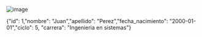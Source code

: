 ![image](https://github.com/JonathanREV2003/CRUD/assets/99297546/e8029ace-2202-4c13-b8d6-017689df0acd)



{"id": 1,"nombre": "Juan","apellido": "Perez","fecha_nacimiento": "2000-01-01","ciclo": 5, "carrera": "Ingenieria en sistemas"}
